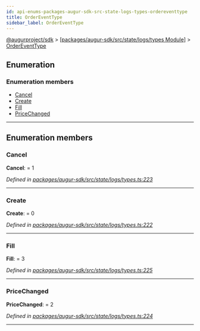 ```yaml
---
id: api-enums-packages-augur-sdk-src-state-logs-types-ordereventtype
title: OrderEventType
sidebar_label: OrderEventType
---
```


[@augurproject/sdk](api-readme.md) > [[packages/augur-sdk/src/state/logs/types Module]](api-modules-packages-augur-sdk-src-state-logs-types-module.md) > [OrderEventType](api-enums-packages-augur-sdk-src-state-logs-types-ordereventtype.md)

## Enumeration

### Enumeration members

* [Cancel](api-enums-packages-augur-sdk-src-state-logs-types-ordereventtype.md#cancel)
* [Create](api-enums-packages-augur-sdk-src-state-logs-types-ordereventtype.md#create)
* [Fill](api-enums-packages-augur-sdk-src-state-logs-types-ordereventtype.md#fill)
* [PriceChanged](api-enums-packages-augur-sdk-src-state-logs-types-ordereventtype.md#pricechanged)

---

## Enumeration members

<a id="cancel"></a>

###  Cancel

**Cancel**:  = 1

*Defined in [packages/augur-sdk/src/state/logs/types.ts:223](https://github.com/AugurProject/augur/blob/a689f5d0f9/packages/augur-sdk/src/state/logs/types.ts#L223)*

___
<a id="create"></a>

###  Create

**Create**:  = 0

*Defined in [packages/augur-sdk/src/state/logs/types.ts:222](https://github.com/AugurProject/augur/blob/a689f5d0f9/packages/augur-sdk/src/state/logs/types.ts#L222)*

___
<a id="fill"></a>

###  Fill

**Fill**:  = 3

*Defined in [packages/augur-sdk/src/state/logs/types.ts:225](https://github.com/AugurProject/augur/blob/a689f5d0f9/packages/augur-sdk/src/state/logs/types.ts#L225)*

___
<a id="pricechanged"></a>

###  PriceChanged

**PriceChanged**:  = 2

*Defined in [packages/augur-sdk/src/state/logs/types.ts:224](https://github.com/AugurProject/augur/blob/a689f5d0f9/packages/augur-sdk/src/state/logs/types.ts#L224)*

___

